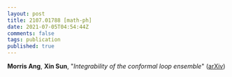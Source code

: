 ```yaml
---
layout: post
title: 2107.01788 [math-ph]
date: 2021-07-05T04:54:44Z
comments: false
tags: publication
published: true
---
```


<b>Morris Ang</b>, <b>Xin Sun</b>, "<i>Integrability of the conformal loop ensemble</i>" ([arXiv](http://arxiv.org/abs/2107.01788v1))
